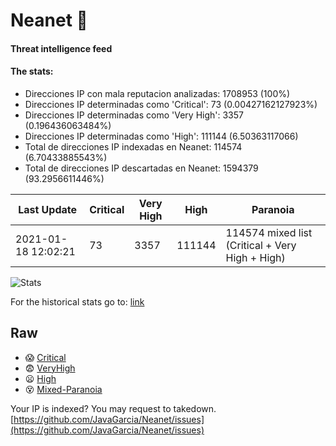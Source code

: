 # Neanet :hocho:
#### Threat intelligence feed
#### The stats:

- Direcciones IP con mala reputacion analizadas: 1708953 (100%)
- Direcciones IP determinadas como 'Critical':  73 (0.00427162127923%)
- Direcciones IP determinadas como 'Very High':  3357 (0.196436063484%)
- Direcciones IP determinadas como 'High':  111144 (6.50363117066)
- Total de direcciones IP indexadas en Neanet:  114574 (6.70433885543%)
- Total de direcciones IP descartadas en Neanet:  1594379 (93.2956611446%)

| Last Update | Critical | Very High | High | Paranoia |
| --- | --- | --- | --- | --- |
| 2021-01-18 12:02:21 | 73 | 3357 | 111144 | 114574 mixed list (Critical + Very High + High)|

![Stats](https://docs.google.com/spreadsheets/d/e/2PACX-1vSnaNMIXVabIpDJjufMlzH7poXnshF3mgd8Is1g9ytUEzVsP5my4Trn8f-xkoLLQ38xpL3HtmUexLo6/pubchart?oid=501124687&format=image)

For the historical stats go to: [link](/stats.csv)
## Raw
- :scream: [Critical](https://raw.githubusercontent.com/JavaGarcia/Neanet/master/blacklists/neanet_critical.txt)
- :fearful: [VeryHigh](https://raw.githubusercontent.com/JavaGarcia/Neanet/master/blacklists/neanet_veryHigh.txtt)
- :frowning: [High](https://raw.githubusercontent.com/JavaGarcia/Neanet/master/blacklists/neanet_high.txt)
- :dizzy_face: [Mixed-Paranoia](https://raw.githubusercontent.com/JavaGarcia/Neanet/master/blacklists/neanet_all.txt)


Your IP is indexed? You may request to takedown. [https://github.com/JavaGarcia/Neanet/issues](https://github.com/JavaGarcia/Neanet/issues)

































































































































































































































































































































































































































































































































































































































































































































































































































































































































































































































































































































































































































































































































































































































































































































































































































































































































































































































































































































































































































































































































































































































































































































































































































































































































































































































































































































































































































































































































































































































































































































































































































































































































































































































































































































































































































































































































